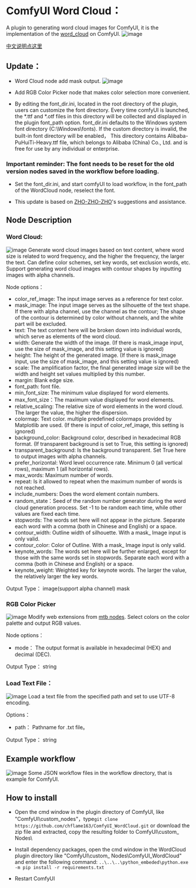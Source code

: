 # ComfyUI Word Cloud：
A plugin to generating word cloud images for ComfyUI, it is the implementation of the [word_cloud](https://github.com/amueller/word_cloud) on ComfyUI.
![image](image/comfy_wordcloud_advance.png)

[中文说明点这里](./README_CN.MD)

## Update：
* Word Cloud node add mask output.
![image](image/word_cloud_mask.png)

* Add RGB Color Picker node that makes color selection more convenient.

* By editing the font_dir.ini, located in the root directory of the plugin, users can customize the font directory. Every time comfyUI is launched, the *.ttf and *.otf files 
in this directory will be collected and displayed in the plugin font_path option.
font_dir.ini defaults to the Windows system font directory (C:\Windows\fonts).
If the custom directory is invalid, the built-in font directory will be enabled，
This directory contains Alibaba-PuHuiTi-Heavy.ttf file, which belongs to Alibaba (China) Co., Ltd. and is free for use by any individual or enterprise.


### Important reminder: The font needs to be reset for the old version nodes saved in the workflow before loading.
* Set the font_dir.ini, and start comfyUI to load workflow, in the font_path of the WordCloud node, reselect the font.

* This update is based on [ZHO-ZHO-ZHO](https://github.com/ZHO-ZHO-ZHO/ComfyUI-Text_Image-Composite)'s suggestions and assistance.


## Node Description

### Word Cloud:
![image](image/word_cloud.png)
Generate word cloud images based on text content, where word size is related to word frequency, and the higher the frequency, the larger the text. Can define color schemes, set key words, set exclusion words, etc. Support generating word cloud images with contour shapes by inputting images with alpha channels.

Node options：   
* color_ref_image: The input image serves as a reference for text color.
* mask_image: The input image serves as the silhouette of the text shape. If there with alpha channel, use the channel as the contour; The shape of the contour is determined by color without channels, and the white part will be excluded.
* text: The text content here will be broken down into individual words, which serve as elements of the word cloud.
* width: Generate the width of the image. (If there is mask_image input, use the size of mask_image, and this setting value is ignored)
* height: The height of the generated image. (If there is mask_image input, use the size of mask_image, and this setting value is ignored)
* scale: The amplification factor, the final generated image size will be the width and height set values multiplied by this number.
* margin: Blank edge size.
* font_path: font file.
* min_font_size: The minimum value displayed for word elements.
* max_font_size：The maximum value displayed for word elements.
* relative_scaling: The relative size of word elements in the word cloud. The larger the value, the higher the dispersion.
* colormap: Text color. multiple predefined colormaps provided by Matplotlib are used. (If there is input of color_ref_image, this setting is ignored)
* background_color: Background color, described in hexadecimal RGB format. (If transparent background is set to True, this setting is ignored)
* transparent_background: Is the background transparent. Set True here to output images with alpha channels.
* prefer_horizontal: Word level occurrence rate. Minimum 0 (all vertical rows), maximum 1 (all horizontal rows).
* max_words: Maximum number of words.
* repeat: Is it allowed to repeat when the maximum number of words is not reached.
* include_numbers: Does the word element contain numbers.
* random_state：Seed of the random number generator during the word cloud generation process. Set -1 to be random each time, while other values are fixed each time.
* stopwords: The words set here will not appear in the picture. Separate each word with a comma (both in Chinese and English) or a space.
* contour_width: Outline width of silhouette. With a mask_ Image input is only valid.
* contour_color: Color of Outline. With a mask_ Image input is only valid.
* keynote_words: The words set here will be further enlarged, except for those with the same words set in stopwords. Separate each word with a comma (both in Chinese and English) or a space.
* keynote_weight: Weighted key for keynote words. The larger the value, the relatively larger the key words.

Output Type：
image(support alpha channel)
mask

### RGB Color Picker
![image](image/rgb_color_picker.png)
Modify web extensions from [mtb nodes](https://github.com/melMass/comfy_mtb). Select colors on the color palette and output RGB values.


Node options：   
* mode： The output format is available in hexadecimal (HEX) and decimal (DEC).  

Output Type： 
string

### Load Text File：
![image](image/load_text_file.png)
Load a text file from the specified path and set to use UTF-8 encoding.

Options：   
* path： Pathname for .txt file。   

Output Type： 
string

## Example workflow

![image](image/comfy_wordcloud_simple.png)
Some JSON workflow files in the workflow directory, that is example for ComfyUI.

## How to install  

* Open the cmd window in the plugin directory of ComfyUI, like "ComfyUI\custom_nodes\"，type```git clone https://github.com/chflame163/ComfyUI_WordCloud.git```
or download the zip file and extracted, copy the resulting folder to ComfyUI\custom_ Nodes\

* Install dependency packages, open the cmd window in the WordCloud plugin directory like "ComfyUI\custom_ Nodes\ComfyUI_WordCloud" and enter the following command:
```..\..\..\python_embeded\python.exe -m pip install -r requirements.txt```

* Restart ComfyUI
